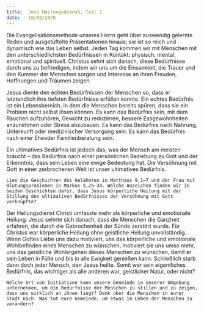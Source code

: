 ```yaml
---
title:  Jesu Heilungsdienst, Teil 1
date:   18/08/2020
---
```


Die Evangelisationsmethode unseres Herrn geht über auswendig gelernte Reden und ausgetüftelte Präsentationen hinaus; sie ist so reich und dynamisch wie das Leben selbst. Jeden Tag kommen wir mit Menschen mit den unterschiedlichsten Bedürfnissen in Kontakt: physisch, mental, emotional und spirituell. Christus sehnt sich danach, diese Bedürfnisse durch uns zu befriedigen, indem wir uns um die Einsamkeit, die Trauer und den Kummer der Menschen sorgen und Interesse an ihren Freuden, Hoffnungen und Träumen zeigen.

Jesus diente den echten Bedürfnissen der Menschen so, dass er letztendlich ihre tiefsten Bedürfnisse erfüllen konnte. Ein echtes Bedürfnis ist ein Lebensbereich, in dem die Menschen bereits spüren, dass sie ein Problem nicht selbst lösen können. Es kann das Bedürfnis sein, mit dem Rauchen aufzuhören, Gewicht zu reduzieren, bessere Essgewohnheiten anzunehmen oder Stress abzubauen. Es kann das Bedürfnis nach Nahrung, Unterkunft oder medizinischer Versorgung sein. Es kann das Bedürfnis nach einer Eheoder Familienberatung sein.

Ein ultimatives Bedürfnis ist jedoch das, was der Mensch am meisten braucht – das Bedürfnis nach einer persönlichen Beziehung zu Gott und der Erkenntnis, dass sein Leben eine ewige Bedeutung hat. Die Versöhnung mit Gott in einer zerbrochenen Welt ist unser ultimatives Bedürfnis.

`Lies die Geschichten des Gelähmten in Matthäus 9,1–7 und der Frau mit Blutungsproblemen in Markus 5,25–34. Welche Anzeichen finden wir in beiden Geschichten dafür, dass Jesus körperliche Heilung mit der Stillung des ultimativen Bedürfnisses der Versöhnung mit Gott verknüpfte?`

Der Heilungsdienst Christi umfasste mehr als körperliche und emotionale Heilung. Jesus sehnte sich danach, dass die Menschen die Ganzheit erfahren, die durch die Gebrochenheit der Sünde zerstört wurde. Für Christus war körperliche Heilung ohne geistliche Heilung unvollständig. Wenn Gottes Liebe uns dazu motiviert, uns das körperliche und emotionale Wohlbefinden eines Menschen zu wünschen, motiviert sie uns umso mehr, uns das geistliche Wohlergehen dieses Menschen zu wünschen, damit er sein Leben in Fülle und bis in alle Ewigkeit genießen kann. Schließlich starb dann doch jeder Mensch, den Jesus heilte. Somit war sein eigentliches Bedürfnis, das wichtiger als alle anderen war, geistlicher Natur, oder nicht?

`Welche Art von Initiativen kann unsere Gemeinde in unserer Umgebung unternehmen, um die Bedürfnisse der Menschen zu stillen und zu zeigen, dass uns wirklich an ihnen liegt? Denk über die Menschen in eurer Stadt nach. Was tut eure Gemeinde, um etwas im Leben der Menschen zu verändern?`